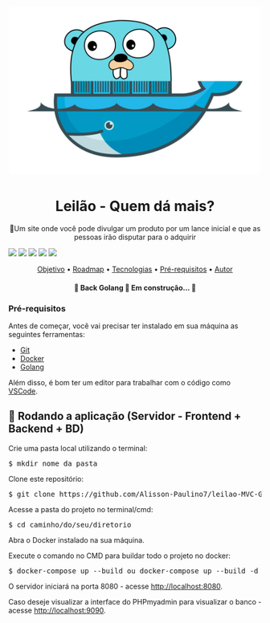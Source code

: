 <h1 align="center">
  <img alt="#" title="#MeuprojetoGoDocker" src="./app/templates/images/golang.png" width="500px"/>
</h1>

<h1 align="center">
  Leilão - Quem dá mais?
</h1>
<p align="center">🚀Um site onde você pode divulgar um produto por um lance inicial e que as pessoas irão disputar para o adquirir</p>

<p>
<img src="https://img.shields.io/static/v1?label=Golang&message=1.21.4&color=00ADD8&style=flat&logo=go"/>
<img src="https://img.shields.io/static/v1?label=Docker&message=24.0.6&color=2496ED&style=flat&logo=docker"/>
<img src="https://img.shields.io/badge/Javascript-F7DF1E?logo=javascript">
<img src="https://img.shields.io/badge/HTML-E34F26?logo=html5">
<img src="https://img.shields.io/badge/CSS-1572B6?logo=css3">
</p>


<p align="center">
 <a href="#objetivo">Objetivo</a> •
 <a href="#roadmap">Roadmap</a> • 
 <a href="#tecnologias">Tecnologias</a> • 
 <a href="#requisitos">Pré-requisitos</a> • 
 <a href="#autor">Autor</a>
</p>

<h4 align="center"> 
	🚧  Back Golang 🚀 Em construção...  🚧
</h4>

<!-- Pré-requisitos -->
<h3>Pré-requisitos</h3>

<p>Antes de começar, você vai precisar ter instalado em sua máquina as seguintes ferramentas:</p>
<ul>
  <li><a href="https://git-scm.com" target="_blank">Git</a></li>
  <li><a href="https://www.docker.com" target="_blank">Docker</a></li>
  <li><a href="https://go.dev/dl/" target="_blank">Golang</a></li>
</ul>
<p>Além disso, é bom ter um editor para trabalhar com o código como <a href="https://code.visualstudio.com" target="_blank">VSCode</a>.</p>

<!-- Rodando a aplicação (Servidor - Frontend + Backend + BD) -->
<h2>🎲 Rodando a aplicação (Servidor - Frontend + Backend + BD)</h2>

<p>Crie uma pasta local utilizando o terminal:</p>
<pre>$ mkdir nome_da_pasta</pre>

<p>Clone este repositório:</p>
<pre>$ git clone https://github.com/Alisson-Paulino7/leilao-MVC-Golang.git</pre>

<p>Acesse a pasta do projeto no terminal/cmd:</p>
<pre>$ cd caminho/do/seu/diretorio</pre>

<p>Abra o Docker instalado na sua máquina.</p>

<p>Execute o comando no CMD para buildar todo o projeto no docker:</p>
<pre>$ docker-compose up --build ou docker-compose up --build -d</pre>

<p>O servidor iniciará na porta 8080 - acesse <a href="http://localhost:8080" target="_blank">http://localhost:8080</a>.</p>
<p>Caso deseje visualizar a interface do PHPmyadmin para visualizar o banco - acesse <a href="http://localhost:9090" target="_blank">http://localhost:9090</a>.</p>
